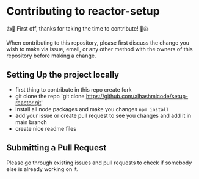 # Contributing to reactor-setup

👍🎉 First off, thanks for taking the time to contribute! 🎉👍

When contributing to this repository, please first discuss the change you wish to make via issue, email, or any other method with the owners of this repository before making a change.



## Setting Up the project locally

- first thing to contribute in this repo create fork 
- git clone the repo `git clone https://github.com/alhashmicode/setup-reactor.git'
- install all node packages and make you changes `npm install`
- add your issue or create pull request to see you changes and add it in main branch 
- create nice readme files 
## Submitting a Pull Request


Please go through existing issues and pull requests to check if somebody else is already working on it.

